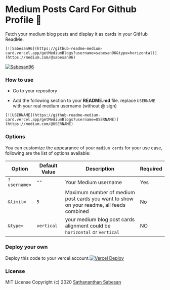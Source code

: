 # Medium Posts Card For Github Profile :card_index:

Fetch your medium blog posts and display it as cards in your GitHub ReadMe.

```
[![Sabesan96](https://github-readme-medium-card.vercel.app/getMediumBlogs?username=sabesan96&type=horizontal)](https://medium.com/@sabesan96)
```

[![Sabesan96](https://github-readme-medium-card.vercel.app/getMediumBlogs?username=sabesan96&type=horizontal)](https://medium.com/@sabesan96)

### How to use

- Go to your repository

- Add the following section to your **README.md** file. replace `USERNAME` with your real medium username (without @ sign)

```
[![USERNAME](https://github-readme-medium-card.vercel.app/getMediumBlogs?username=USERNAME)](https://medium.com/@USERNAME)
```

### Options

You can customize the appearance of your `medium cards` for your use case, following are the list of options available:

| Option       | Default Value | Description                                                                             | Required |
| ------------ | ------------- | --------------------------------------------------------------------------------------- | -------- |
| `?username=` | `""`          | Your Medium username                                                                    | Yes      |
| `&limit=`    | `5`           | Maximum number of medium post cards you want to show on your readme, all feeds combined | No       |
| `&type=`     | `vertical`    | your medium blog post cards alignment could be `horizontal` or `vertical`               | NO       |

### Deploy your own

Deploy this code to your vercel account.[![Vercel Deploy](https://vercel.com/button)](https://vercel.com/import/git?s=https://github.com/sabesansathananthan/github-readme-medium-card)

### License

MIT License
Copyright (c) 2020 [Sathananthan Sabesan](https://github.com/sabesansathananthan)

